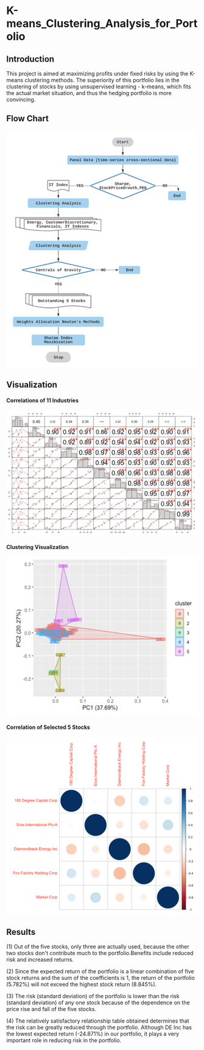 # K-means_Clustering_Analysis_for_Portolio

## Introduction
This project is aimed at maximizing profits under fixed risks by using the K-means clustering methods. The superiority of this portfolio lies in the clustering of stocks by using unsupervised learning - k-means, which fits the actual market situation, and thus the hedging portfolio is more convincing.

## Flow Chart
<img width="522" alt="flow chart" src="https://github.com/lantianjia/K-means_Clustering_Analysis_for_Portolio/blob/main/flow%20chart.png">

## Visualization
#### Correlations of 11 Industries
<img width="522" alt="flow chart" src="https://github.com/lantianjia/K-means_Clustering_Analysis_for_Portolio/blob/main/correlations%20of%2011%20industries.png">

#### Clustering Visualization
<img width="522" alt="flow chart" src="https://github.com/lantianjia/K-means_Clustering_Analysis_for_Portolio/blob/main/Clustering%20Visualization.png">

#### Correlation of Selected 5 Stocks
<img width="522" alt="flow chart" src="https://github.com/lantianjia/K-means_Clustering_Analysis_for_Portolio/blob/main/correlation%20of%20selected%20stocks.png">


## Results
(1) Out of the five stocks, only three are actually used, because the other two stocks don't contribute much to the portfolio.Benefits include reduced risk and increased returns.

(2) Since the expected return of the portfolio is a linear combination of five stock returns and the sum of the coefficients is 1, the return of the portfolio (5.782%) will not exceed the highest stock return (8.845%).

(3) The risk (standard deviation) of the portfolio is lower than the risk (standard deviation) of any one stock because of the dependence on the price rise and fall of the five stocks.

(4) The relatively satisfactory relationship table obtained determines that the risk can be greatly reduced through the portfolio.
Although DE Inc has the lowest expected return (-24.871%) in our portfolio, it plays a very important role in reducing risk in the portfolio.


